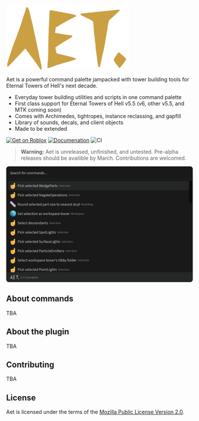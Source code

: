 <img src="https://raw.githubusercontent.com/team-fireworks/aet/refs/heads/main/assets/images/aet.png" height="175px" />

Aet is a powerful command palette jampacked with tower building tools for
Eternal Towers of Hell's next decade.

- Everyday tower building utilities and scripts in one command palette
- First class support for Eternal Towers of Hell v5.5 (v6, other v5.5, and MTK coming soon)
- Comes with Archimedes, tightropes, instance reclassing, and gapfill
- Library of sounds, decals, and client objects
- Made to be extended

<!-- vvvv TODO: replace with actual creator store page once it releases -->
[![Get on Roblox](https://img.shields.io/badge/Get_on_Roblox-00A2FF?style=for-the-badge&logo=robloxstudio&logoColor=FFFFFF)](https://c.tenor.com/fx3049y_H9sAAAAd/tenor.gif)
[![Documenation](https://img.shields.io/github/actions/workflow/status/team-fireworks/aet/docs.yaml?style=for-the-badge&label=Documentation)](https://team-fireworks.github.io/aet)
![CI](https://img.shields.io/github/actions/workflow/status/team-fireworks/aet/ci.yaml?style=for-the-badge&label=CI)

> **Warning:**
> Aet is unreleased, unfinished, and untested. Pre-alpha releases should be
> availible by March. Contributions are welcomed.

<div align="center">
    <img src="https://raw.githubusercontent.com/team-fireworks/aet/refs/heads/main/assets/images/commandPalette.png" />
</div>

## About commands

TBA

## About the plugin

TBA

## Contributing

TBA

## License

Aet is licensed under the terms of the [Mozilla Public License Version 2.0](./LICENSE.md).
